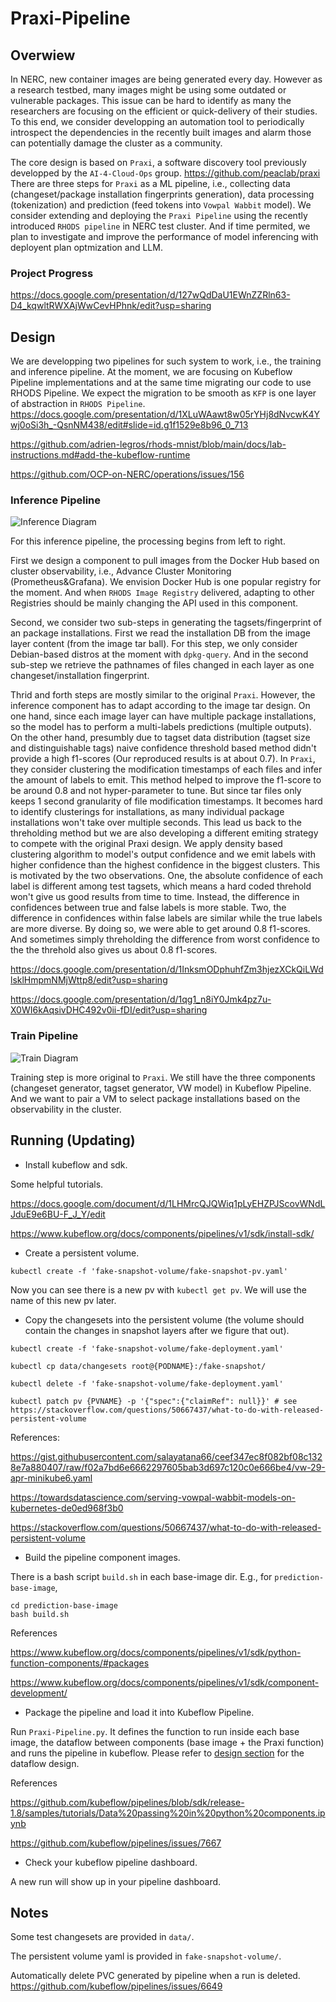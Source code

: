 # Praxi-Pipeline

## Overwiew
In NERC, new container images are being generated every day. 
However as a research testbed, many images might be using some outdated or vulnerable packages.
This issue can be hard to identify as many the researchers are focusing on the efficient or quick-delivery of their studies.
To this end, we consider developping an automation tool to periodically introspect the dependencies in the recently built images and alarm those can potentially damage the cluster as a community.

The core design is based on `Praxi`, a software discovery tool previously developped by the `AI-4-Cloud-Ops` group. https://github.com/peaclab/praxi
There are three steps for `Praxi` as a ML pipeline, i.e., collecting data (changeset/package installation fingerprints generation), data processing (tokenization) and prediction (feed tokens into `Vowpal Wabbit` model).
We consider extending and deploying the `Praxi Pipeline` using the recently introduced `RHODS pipeline` in NERC test cluster.
And if time permited, we plan to investigate and improve the performance of model inferencing with deployent plan optmization and LLM.

### Project Progress

https://docs.google.com/presentation/d/127wQdDaU1EWnZZRln63-D4_kqwltRWXAjWwCevHPhnk/edit?usp=sharing

<!-- We are working on modularize and containerize Praxi into a pipeline, specicially Kubeflow Pipeline. The goal is to adapt Praxi into RHODS in NERC and this repo shows how to adapt a monolithic application into a pipeline. And then the next step is to adapt this Kubeflow Pipeline into RHODS Pipeline. -->

## Design
We are developping two pipelines for such system to work, i.e., the training and inference pipeline. 
At the moment, we are focusing on Kubeflow Pipeline implementations and at the same time migrating our code to use RHODS Pipeline.
We expect the migration to be smooth as `KFP` is one layer of abstraction in `RHODS Pipeline`. 
https://docs.google.com/presentation/d/1XLuWAawt8w05rYHj8dNvcwK4Ywj0oSi3h_-QsnNM438/edit#slide=id.g1f1529e8b96_0_713

https://github.com/adrien-legros/rhods-mnist/blob/main/docs/lab-instructions.md#add-the-kubeflow-runtime

https://github.com/OCP-on-NERC/operations/issues/156

### Inference Pipeline
![Inference Diagram](https://github.com/Zongshun96/Praxi-Pipeline/blob/use-layer-changeset/Figures/Praxi-Kubeflow-Image-layers-inference.drawi.drawio.png?raw=true)

For this inference pipeline, the processing begins from left to right.

First we design a component to pull images from the Docker Hub based on cluster observability, i.e., Advance Cluster Monitoring (Prometheus&Grafana).
We envision Docker Hub is one popular registry for the moment.
And when `RHODS Image Registry` delivered, adapting to other Registries should be mainly changing the API used in this component.

Second, we consider two sub-steps in generating the tagsets/fingerprint of an package installations.
First we read the installation DB from the image layer content (from the image tar ball).
For this step, we only consider Debian-based distros at the moment with `dpkg-query`.
And in the second sub-step we retrieve the pathnames of files changed in each layer as one changeset/installation fingerprint.

Thrid and forth steps are mostly similar to the original `Praxi`.
However, the inference component has to adapt according to the image tar design.
On one hand, since each image layer can have multiple package installations, so the model has to perform a multi-labels predictions (multiple outputs).
On the other hand, presumbly due to tagset data distribution (tagset size and distinguishable tags) naive confidence threshold based method didn't provide a high f1-scores (Our reproduced results is at about 0.7).
In `Praxi`, they consider clustering the modification timestamps of each files and infer the amount of labels to emit.
This method helped to improve the f1-score to be around 0.8 and not hyper-parameter to tune.
But since tar files only keeps 1 second granularity of file modification timestamps.
It becomes hard to identify clusterings for installations, as many individual package installations won't take over multiple seconds.
This lead us back to the threholding method but we are also developing a different emiting strategy to compete with the original Praxi design.
We apply density based clustering algorithm to model's output confidence and we emit labels with higher confidence than the highest confidence in the biggest clusters.
This is motivated by the two observations.
One, the absolute confidence of each label is different among test tagsets, which means a hard coded threhold won't give us good results from time to time.
Instead, the difference in confidences between true and false labels is more stable.
Two, the difference in confidences within false labels are similar while the true labels are more diverse.
By doing so, we were able to get around 0.8 f1-scores.
And sometimes simply threholding the difference from worst confidence to the the threhold also gives us about 0.8 f1-scores.

https://docs.google.com/presentation/d/1InksmODphuhfZm3hjezXCkQiLWdlsklHmpmNMjWttp8/edit?usp=sharing

https://docs.google.com/presentation/d/1qg1_n8iY0Jmk4pz7u-X0WI6kAqsivDHC492v0ii-fDI/edit?usp=sharing

### Train Pipeline
![Train Diagram](https://github.com/Zongshun96/Praxi-Pipeline/blob/use-layer-changeset/Figures/Praxi-Kubeflow-train.drawi.drawio.png?raw=true)

Training step is more original to `Praxi`.
We still have the three components (changeset generator, tagset generator, VW model) in Kubeflow Pipeline.
And we want to pair a VM to select package installations based on the observability in the cluster.


<!-- There are two components are under development, i.e., `taggen` and `prediction`. 
`taggen` will mount a volume (currently a manual persistent volume in k8s) and load the difference from it (later we need a method to load differences from layers in snapshot) to generate `tags` with `columbus`.
`prediction` will take the `tags` generated in the `taggen` step and make prediction based on a trained `vw` model and write its output into a persistent volume (how to reply directly to user is unknown).

We have to define the container images for `taggen` and `prediction` components, as there are serveral dependancies cannot be installed with pip, i.e., `columbus` and `vw`. The correponding files are in the two directories, i.e., `taggen_base_image` and `prediciton_base_image`.

![Design Diagram](https://github.com/Zongshun96/Praxi-Pipeline/blob/main/Figures/Praxi-Kubeflow-agentless-PoC.drawio.png?raw=true) -->


## Running (Updating)
- Install kubeflow and sdk.

Some helpful tutorials.

https://docs.google.com/document/d/1LHMrcQJQWiq1pLyEHZPJScovWNdLJduE9e6BU-F_J_Y/edit

https://www.kubeflow.org/docs/components/pipelines/v1/sdk/install-sdk/

- Create a persistent volume.

```
kubectl create -f 'fake-snapshot-volume/fake-snapshot-pv.yaml'
```
Now you can see there is a new pv with `kubectl get pv`. We will use the name of this new pv later.

- Copy the changesets into the persistent volume (the volume should contain the changes in snapshot layers after we figure that out).

```
kubectl create -f 'fake-snapshot-volume/fake-deployment.yaml'

kubectl cp data/changesets root@{PODNAME}:/fake-snapshot/

kubectl delete -f 'fake-snapshot-volume/fake-deployment.yaml'

kubectl patch pv {PVNAME} -p '{"spec":{"claimRef": null}}' # see https://stackoverflow.com/questions/50667437/what-to-do-with-released-persistent-volume
```

References:

https://gist.githubusercontent.com/salayatana66/ceef347ec8f082bf08c1328e7a880407/raw/f02a7bd6e6662297605bab3d697c120c0e666be4/vw-29-apr-minikube6.yaml

https://towardsdatascience.com/serving-vowpal-wabbit-models-on-kubernetes-de0ed968f3b0

https://stackoverflow.com/questions/50667437/what-to-do-with-released-persistent-volume


- Build the pipeline component images.

There is a bash script `build.sh` in each base-image dir. E.g., for `prediction-base-image`,
```
cd prediction-base-image
bash build.sh
```

References

https://www.kubeflow.org/docs/components/pipelines/v1/sdk/python-function-components/#packages

https://www.kubeflow.org/docs/components/pipelines/v1/sdk/component-development/


- Package the pipeline and load it into Kubeflow Pipeline.

Run `Praxi-Pipeline.py`. It defines the function to run inside each base image,  the dataflow between components (base image + the Praxi function) and runs the pipeline in kubeflow. Please refer to [design section](#design) for the dataflow design.

References

https://github.com/kubeflow/pipelines/blob/sdk/release-1.8/samples/tutorials/Data%20passing%20in%20python%20components.ipynb

https://github.com/kubeflow/pipelines/issues/7667


- Check your kubeflow pipeline dashboard.

A new run will show up in your pipeline dashboard.

<!-- ![screenshot for a new run in pipeline dashboard](https://github.com/[username]/[reponame]/blob/[branch]/image.jpg?raw=true) -->




## Notes
Some test changesets are provided in `data/`.

The persistent volume yaml is provided in `fake-snapshot-volume/`.

Automatically delete PVC generated by pipeline when a run is deleted.
https://github.com/kubeflow/pipelines/issues/6649

